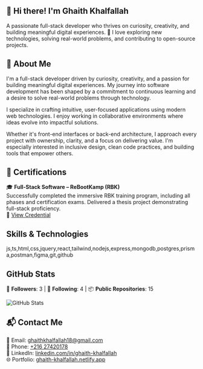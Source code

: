 ## 👋 Hi there! I'm Ghaith Khalfallah



A passionate full-stack developer who thrives on curiosity, creativity, and building meaningful digital experiences. 🚀 I love exploring new technologies, solving real-world problems, and contributing to open-source projects.




## 🌟 About Me



I'm a full-stack developer driven by curiosity, creativity, and a passion for building meaningful digital experiences. My journey into software development has been shaped by a commitment to continuous learning and a desire to solve real-world problems through technology.

I specialize in crafting intuitive, user-focused applications using modern web technologies. I enjoy working in collaborative environments where ideas evolve into impactful solutions.

Whether it's front-end interfaces or back-end architecture, I approach every project with ownership, clarity, and a focus on delivering value. I'm especially interested in inclusive design, clean code practices, and building tools that empower others.


## 🏅 Certifications



🎓 **Full-Stack Software – ReBootKamp (RBK)**  
Successfully completed the immersive RBK training program, including all phases and certification exams. Delivered a thesis project demonstrating full-stack proficiency.  
🔗 [View Credential](https://credsverse.com/credentials/2cbfc7fa-45d8-43ce-8da7-21aba97d2201?preview=1)


## Skills & Technologies

js,ts,html,css,jquery,react,tailwind,nodejs,express,mongodb,postgres,prisma,postman,figma,git,github

## GitHub Stats

👥 **Followers**: 3  |  🔗 **Following**: 4  |  📦 **Public Repositories**: 15

![GitHub Stats](https://github-readme-stats.vercel.app/api?username=Ghaithkhal27&show_icons=true&theme=radical)

## 📬 Contact Me



📧 Email: [ghaithkhalfallah18@gmail.com](mailto:ghaithkhalfallah18@gmail.com)  
📱 Phone: [+216 27420178](tel:+21627420178)  
💼 LinkedIn: [linkedin.com/in/ghaith-khalfallah](https://www.linkedin.com/in/ghaith-khalfallah)  
🌐 Portfolio: [ghaith-khalfallah.netlify.app](https://ghaith-khalfallah.netlify.app)

